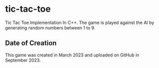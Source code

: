 # tic-tac-toe
Tic Tac Toe Implementation In C++. The game is played against the AI by generating random numbers between 1 to 9.

## Date of Creation
This game was created in March 2023 and uploaded on GitHub in September 2023.
